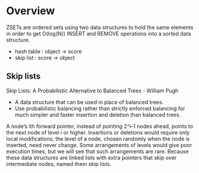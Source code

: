 # Overview

ZSETs are ordered sets using two data structures to hold the same elements 
in order to get O(log(N)) INSERT and REMOVE operations into a sorted data structure.
- hash table : object -> score
- skip list : score -> object

## Skip lists

Skip Lists: A Probabilistic Alternative to Balanced Trees - William Pugh

- A data structure that can be used in place of balanced trees.
- Use probabilistic balancing rather than strictly enforced balancing for much simpler and faster insertion and deletion than balanced trees.

A node’s ith forward pointer, instead of pointing 2^i–1 nodes ahead, points to the next node of level i or higher.
Insertions or deletions would require only local modifications; the level of a node, chosen randomly when the node is inserted, need never change. 
Some arrangements of levels would give poor execution times, but we will see that such arrangements are rare.
Because these data structures are linked lists with extra pointers that skip over intermediate nodes, named them skip lists.
